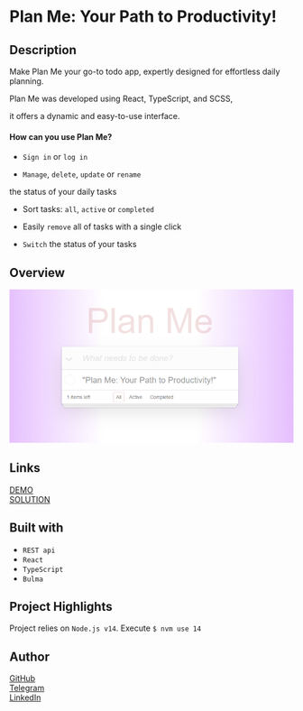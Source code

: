 # Plan Me: Your Path to Productivity!
## Description

Make Plan Me your go-to todo app, expertly designed for effortless daily planning.  

Plan Me was developed using React, TypeScript, and SCSS,  

it offers a dynamic and easy-to-use interface.

#### How can you use Plan Me?

* `Sign in` or `log in`

* `Manage`, `delete`, `update` or `rename`  

 the status of your daily tasks

* Sort tasks: `all`, `active` or `completed`

* Easily `remove` all of tasks with a single click

* `Switch` the status of your tasks
  
## Overview

[![Watch the video](https://github.com/ivaZaiets/Plan-Me/raw/master/image.png)](https://github.com/ivaZaiets/Plan-Me/blob/master/PlanMe_todo_app.mp4)

## Links

[DEMO](https://ivazaiets.github.io/Plan-Me/)  
[SOLUTION](https://github.com/ivaZaiets/Plan-Me)

## Built with

* `REST api`
* `React`
* `TypeScript`
* `Bulma`

## Project Highlights
Project relies on `Node.js v14`. Execute `$ nvm use 14`

## Author
[GitHub](https://github.com/ivaZaiets)   
[Telegram](https://t.me/swugre)  
[LinkedIn](https://www.linkedin.com/in/ivanna-zaiets-6122532a0/)
